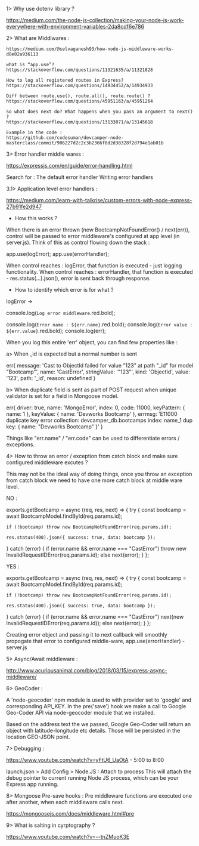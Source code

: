 1> Why use dotenv library ?

https://medium.com/the-node-js-collection/making-your-node-js-work-everywhere-with-environment-variables-2da8cdf6e786

2> What are Middlwares :

    https://medium.com/@selvaganesh93/how-node-js-middleware-works-d8e02a936113
    
    what is “app.use”?
    https://stackoverflow.com/questions/11321635/a/11321828
    
    How to log all registered routes in Express?
    https://stackoverflow.com/questions/14934452/a/14934933

    Diff between route.use(), route.all(), route.route() ?
    https://stackoverflow.com/questions/45951163/a/45951264

    So what does next do? What happens when you pass an argument to next() ?
    https://stackoverflow.com/questions/13133071/a/13145618
    
    Example in the code :
    https://github.com/codesuman/devcamper-node-masterclass/commit/906227d2c2c3b2366f8d2d38328f2d794e1ab01b
    
3> Error handler middle wares :

https://expressjs.com/en/guide/error-handling.html

Search for :
The default error handler
Writing error handlers

3.1> Application level error handlers :

https://medium.com/learn-with-talkrise/custom-errors-with-node-express-27b91fe2d947

- How this works ?

When there is an error thrown (new BootcampNotFoundError() / next(err)), control will be passed to error middleware's configured at app level (in server.js). Think of this as control flowing down the stack :

app.use(logError);
app.use(errorHandler);

When control reaches : logError, that function is executed - just logging functionality.
When control reaches : errorHandler, that function is executed - res.status(...).json(), error is sent back through response.

- How to identify which error is for what ?

logError ->

console.log(`Log error middleware`.red.bold);

console.log(`Error name : ${err.name}`.red.bold);
console.log(`Error value : ${err.value}`.red.bold);
console.log(err);

When you log this entire 'err' object, you can find few properties like :

a> When \_id is expected but a normal number is sent

err{
message: 'Cast to ObjectId failed for value "123" at path "\_id" for model "Bootcamp"',
name: 'CastError',
stringValue: '"123"',
kind: 'ObjectId',
value: '123',
path: '\_id',
reason: undefined
}

b> When duplicate field is sent as part of POST request when unique validator is set for a field in Mongoose model.

err{
driver: true,
name: 'MongoError',
index: 0,
code: 11000,
keyPattern: { name: 1 },
keyValue: { name: 'Devworks Bootcamp' },
errmsg: 'E11000 duplicate key error collection: devcamper_db.bootcamps index: name_1 dup key: { name: "Devworks Bootcamp" }'
}

Things like "err.name" / "err.code" can be used to differentiate errors / exceptions.

4> How to throw an error / exception from catch block and make sure configured middleware excutes ?

This may not be the ideal way of doing things, once you throw an exception from catch block we need to have one more catch block at middle ware level.

NO :

exports.getBootcamp = async (req, res, next) => {
try {
const bootcamp = await BootcampModel.findById(req.params.id);

    if (!bootcamp) throw new BootcampNotFoundError(req.params.id);

    res.status(400).json({ success: true, data: bootcamp });

} catch (error) {
if (error.name && error.name === "CastError")
throw new InvalidRequestIDError(req.params.id);
else next(error);
}
};

YES :

exports.getBootcamp = async (req, res, next) => {
try {
const bootcamp = await BootcampModel.findById(req.params.id);

    if (!bootcamp) throw new BootcampNotFoundError(req.params.id);

    res.status(400).json({ success: true, data: bootcamp });

} catch (error) {
if (error.name && error.name === "CastError")
next(new InvalidRequestIDError(req.params.id));
else next(error);
}
};

Creating error object and passing it to next callback will smoothly propogate that error to configured middle-ware, app.use(errorHandler) - server.js

5> Async/Await middleware :

http://www.acuriousanimal.com/blog/2018/03/15/express-async-middleware/


6> GeoCoder :

A 'node-geocoder' npm module is used to with provider set to 'google' and corresponding API_KEY. In the pre('save') hook we make a call to Google Geo-Coder API via node-geocoder module that we installed.

Based on the address text the we passed, Google Geo-Coder will return an object with latitude-longitude etc details. Those will be persisted in the location GEO-JSON point.

7> Debugging :

https://www.youtube.com/watch?v=yFtU6_UaOtA - 5:00 to 8:00

launch.json > Add Config > Node.JS : Attach to process
This will attach the debug pointer to current running Node JS process, which can be your Express app running.

8> Mongoose Pre-save hooks : Pre middleware functions are executed one after another, when each middleware calls next.

https://mongoosejs.com/docs/middleware.html#pre

9> What is salting in cyrptography ?

https://www.youtube.com/watch?v=--tnZMuoK3E